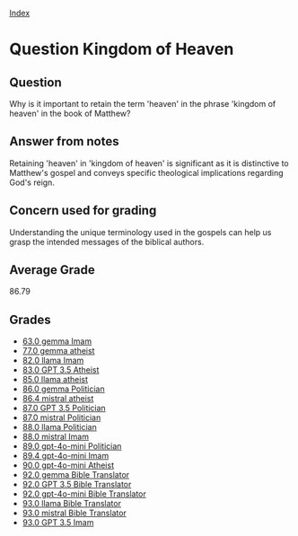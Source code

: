 
[Index](../../index.md)
# Question Kingdom of Heaven
## Question
Why is it important to retain the term 'heaven' in the phrase 'kingdom of heaven' in the book of Matthew?

## Answer from notes
Retaining 'heaven' in 'kingdom of heaven' is significant as it is distinctive to Matthew's gospel and conveys specific theological implications regarding God's reign.

## Concern used for grading
Understanding the unique terminology used in the gospels can help us grasp the intended messages of the biblical authors.

## Average Grade
86.79

## Grades
 * [63.0 gemma Imam](../answers/gemma_Imam/Kingdom_of_Heaven.md)
 * [77.0 gemma atheist](../answers/gemma_atheist/Kingdom_of_Heaven.md)
 * [82.0 llama Imam](../answers/llama_Imam/Kingdom_of_Heaven.md)
 * [83.0 GPT 3.5 Atheist](../answers/GPT_3.5_Atheist/Kingdom_of_Heaven.md)
 * [85.0 llama atheist](../answers/llama_atheist/Kingdom_of_Heaven.md)
 * [86.0 gemma Politician](../answers/gemma_Politician/Kingdom_of_Heaven.md)
 * [86.4 mistral atheist](../answers/mistral_atheist/Kingdom_of_Heaven.md)
 * [87.0 GPT 3.5 Politician](../answers/GPT_3.5_Politician/Kingdom_of_Heaven.md)
 * [87.0 mistral Politician](../answers/mistral_Politician/Kingdom_of_Heaven.md)
 * [88.0 llama Politician](../answers/llama_Politician/Kingdom_of_Heaven.md)
 * [88.0 mistral Imam](../answers/mistral_Imam/Kingdom_of_Heaven.md)
 * [89.0 gpt-4o-mini Politician](../answers/gpt-4o-mini_Politician/Kingdom_of_Heaven.md)
 * [89.4 gpt-4o-mini Imam](../answers/gpt-4o-mini_Imam/Kingdom_of_Heaven.md)
 * [90.0 gpt-4o-mini Atheist](../answers/gpt-4o-mini_Atheist/Kingdom_of_Heaven.md)
 * [92.0 gemma Bible Translator](../answers/gemma_Bible_Translator/Kingdom_of_Heaven.md)
 * [92.0 GPT 3.5 Bible Translator](../answers/GPT_3.5_Bible_Translator/Kingdom_of_Heaven.md)
 * [92.0 gpt-4o-mini Bible Translator](../answers/gpt-4o-mini_Bible_Translator/Kingdom_of_Heaven.md)
 * [93.0 llama Bible Translator](../answers/llama_Bible_Translator/Kingdom_of_Heaven.md)
 * [93.0 mistral Bible Translator](../answers/mistral_Bible_Translator/Kingdom_of_Heaven.md)
 * [93.0 GPT 3.5 Imam](../answers/GPT_3.5_Imam/Kingdom_of_Heaven.md)
